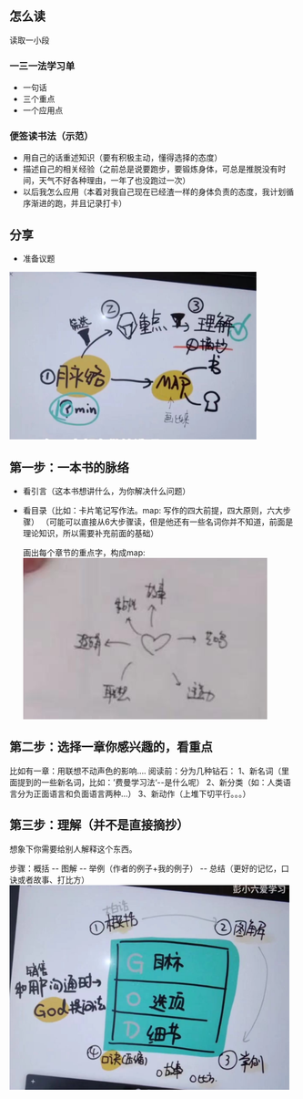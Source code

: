 ## 怎么读

读取一小段

### 一三一法学习单
- 一句话
- 三个重点
- 一个应用点

### 便签读书法（示范）
- 用自己的话重述知识（要有积极主动，懂得选择的态度）
- 描述自己的相关经验（之前总是说要跑步，要锻炼身体，可总是推脱没有时间，天气不好各种理由，一年了也没跑过一次）
- 以后我怎么应用（本着对我自己现在已经渣一样的身体负责的态度，我计划循序渐进的跑，并且记录打卡）

## 分享
- 准备议题



![alt text](./assets/image.png)
## 第一步：一本书的脉络
- 看引言（这本书想讲什么，为你解决什么问题）
- 看目录（比如：卡片笔记写作法。map: 写作的四大前提，四大原则，六大步骤）
  （可能可以直接从6大步骤读，但是他还有一些名词你并不知道，前面是理论知识，所以需要补充前面的基础）

    画出每个章节的重点字，构成map:
    ![alt text](./assets/image-1.png)


## 第二步：选择一章你感兴趣的，看重点
比如有一章：用联想不动声色的影响....
阅读前：分为几种钻石：
1、新名词（里面提到的一些新名词，比如：’费曼学习法‘--是什么呢）
2、新分类（如：人类语言分为正面语言和负面语言两种...）
3、新动作（上堆下切平行。。。）

## 第三步：理解（并不是直接摘抄）
想象下你需要给别人解释这个东西。

步骤：概括 -- 图解 -- 举例（作者的例子+我的例子） -- 总结（更好的记忆，口诀或者故事、打比方）
![alt text](image.png)


